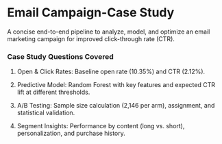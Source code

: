 # Email Campaign-Case Study
A concise end-to-end pipeline to analyze, model, and optimize an email marketing campaign for improved click-through rate (CTR).
### Case Study Questions Covered
1. Open & Click Rates: Baseline open rate (10.35%) and CTR (2.12%).

2. Predictive Model: Random Forest with key features and expected CTR lift at different thresholds.

3. A/B Testing: Sample size calculation (2,146 per arm), assignment, and statistical validation.

4. Segment Insights: Performance by content (long vs. short), personalization, and purchase history.
